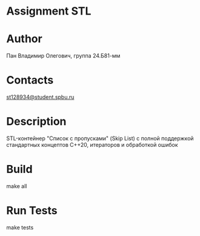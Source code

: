 # Assignment STL

# Author

Пан Владимир Олегович, группа 24.Б81-мм

# Contacts

st128934@student.spbu.ru

# Description

STL-контейнер "Список с пропусками" (Skip List) с полной поддержкой стандартных концептов C++20, итераторов и обработкой ошибок

# Build

make all

# Run Tests

make tests